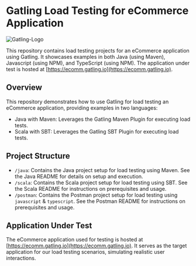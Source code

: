 # Gatling Load Testing for eCommerce Application

![Gatling-Logo](https://github.com/user-attachments/assets/51bb03d3-92d6-4a79-840f-35f909806015)


This repository contains load testing projects for an eCommerce application using Gatling. It showcases examples in both Java (using Maven), Javascript (using NPM), and  TypeScript (using NPM). The application under test is hosted at [https://ecomm.gatling.io](https://ecomm.gatling.io).

## Overview

This repository demonstrates how to use Gatling for load testing an eCommerce application, providing examples in two languages:

- Java with Maven: Leverages the Gatling Maven Plugin for executing load tests.
- Scala with SBT: Leverages the Gatling SBT Plugin for executing load tests.

## Project Structure

- `/java`: Contains the Java project setup for load testing using Maven. See the Java README for details on setup and execution.
- `/scala`: Contains the Scala project setup for load testing using SBT. See the Scala README for instructions on prerequisites and usage.
- `/postman`: Contains the Postman project setup for load testing using `javascript` & `typescript`. See the Postman README for instructions on prerequisites and usage.

## Application Under Test

The eCommerce application used for testing is hosted at [https://ecomm.gatling.io](https://ecomm.gatling.io). It serves as the target application for our load testing scenarios, simulating realistic user interactions.

